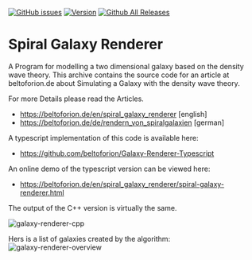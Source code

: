 [![GitHub issues](https://img.shields.io/github/issues/beltoforion/Galaxy-Renderer.svg?maxAge=360)](https://github.com/beltoforion/Galaxy-Renderer/issues)
[![Version](https://img.shields.io/github/release/beltoforion/Galaxy-Renderer.svg?maxAge=360)](https://github.com/beltoforion/Galaxy-Renderer/blob/master/CHANGELOG)
[![Github All Releases](https://img.shields.io/github/downloads/beltoforion/Galaxy-Renderer/total.svg)](https://github.com/beltoforion/Galaxy-Renderer/releases/tag/v1.1.0)

# Spiral Galaxy Renderer

A Program for modelling a two dimensional galaxy based on the density wave theory. This archive contains the source code for an 
article at beltoforion.de about Simulating a Galaxy with the density wave theory.

For more Details please read the Articles.

* https://beltoforion.de/en/spiral_galaxy_renderer [english]
* https://beltoforion.de/de/rendern_von_spiralgalaxien [german]

A typescript implementation of this code is available here:

* https://github.com/beltoforion/Galaxy-Renderer-Typescript

An online demo of the typescript version can be viewed here:

* https://beltoforion.de/en/spiral_galaxy_renderer/spiral-galaxy-renderer.html

The output of the C++ version is virtually the same.

![galaxy-renderer-cpp](https://user-images.githubusercontent.com/2202567/183997359-e4480044-986e-445d-935c-a50d55db21f3.jpg)

Hers is a list of galaxies created by the algorithm:
![galaxy-renderer-overview](https://user-images.githubusercontent.com/2202567/183997403-eff97429-b0d2-4933-a49e-ac16e0cab27c.jpg)
